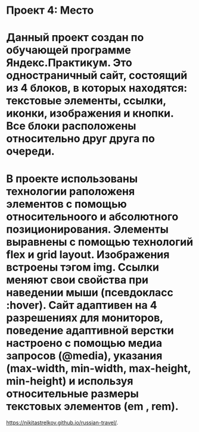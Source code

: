 # Проект 4: Место

# Данный проект создан по обучающей программе Яндекс.Практикум. Это одностраничный сайт, состоящий из 4 блоков, в которых находятся: текстовые элементы, ссылки, иконки, изображения и кнопки. Все блоки расположены относительно друг друга по очереди.

# В проекте использованы технологии раположеня элементов с помощью относительноого и абсолютного позиционирования. Элементы выравнены с помощью технологий flex и grid layout. Изображения встроены тэгом img. Ссылки меняют свои свойства при наведении мыши (псевдокласс :hover). Сайт адаптивен на 4 разрешениях для мониторов, поведение адаптивной верстки настроено с помощью медиа запросов (@media), указания (max-width, min-width, max-height, min-height) и используя относительные размеры текстовых элементов (em , rem).

https://nikitastrelkov.github.io/russian-travel/.
